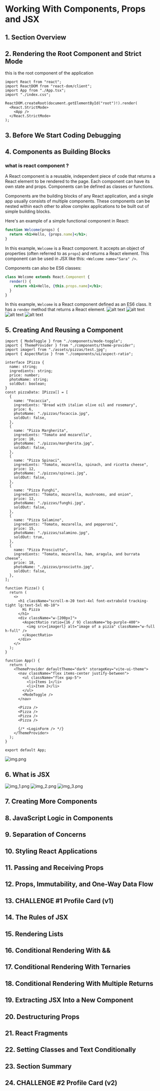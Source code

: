 # Working With Components, Props and JSX

## 1. Section Overview

## 2. Rendering the Root Component and Strict Mode

this is the root component of the application

```tsx
import React from "react";
import ReactDOM from "react-dom/client";
import App from "./App.tsx";
import "./index.css";

ReactDOM.createRoot(document.getElementById("root")!).render(
  <React.StrictMode>
    <App />
  </React.StrictMode>
);

```

## 3. Before We Start Coding Debugging

## 4. Components as Building Blocks

### what is react component ?

A React component is a reusable, independent piece of code that returns a React element to be rendered to the page. Each component can have its own state and props. Components can be defined as classes or functions.

Components are the building blocks of any React application, and a single app usually consists of multiple components. These components can be nested within each other to allow complex applications to be built out of simple building blocks.

Here's an example of a simple functional component in React:

```jsx
function Welcome(props) {
  return <h1>Hello, {props.name}</h1>;
}
```

In this example, `Welcome` is a React component. It accepts an object of properties (often referred to as `props`) and returns a React element. This component can be used in JSX like this: `<Welcome name="Sara" />`.

Components can also be ES6 classes:

```jsx
class Welcome extends React.Component {
  render() {
    return <h1>Hello, {this.props.name}</h1>;
  }
}
```

In this example, `Welcome` is a React component defined as an ES6 class. It has a `render` method that returns a React element.
![alt text](image.png)
![alt text](image-1.png)
![alt text](image-2.png)
![alt text](image-3.png)

## 5. Creating And Reusing a Component
```tsx
import { ModeToggle } from "./components/mode-toggle";
import { ThemeProvider } from "./components/theme-provider";
import imagerl from "./assets/pizzas/test.jpg";
import { AspectRatio } from "./components/ui/aspect-ratio";

interface IPizza {
  name: string;
  ingredients: string;
  price: number;
  photoName: string;
  soldOut: boolean;
}
const pizzaData: IPizza[] = [
  {
    name: "Focaccia",
    ingredients: "Bread with italian olive oil and rosemary",
    price: 6,
    photoName: "./pizzas/focaccia.jpg",
    soldOut: false,
  },
  {
    name: "Pizza Margherita",
    ingredients: "Tomato and mozarella",
    price: 10,
    photoName: "./pizzas/margherita.jpg",
    soldOut: false,
  },
  {
    name: "Pizza Spinaci",
    ingredients: "Tomato, mozarella, spinach, and ricotta cheese",
    price: 12,
    photoName: "./pizzas/spinaci.jpg",
    soldOut: false,
  },
  {
    name: "Pizza Funghi",
    ingredients: "Tomato, mozarella, mushrooms, and onion",
    price: 12,
    photoName: "./pizzas/funghi.jpg",
    soldOut: false,
  },
  {
    name: "Pizza Salamino",
    ingredients: "Tomato, mozarella, and pepperoni",
    price: 15,
    photoName: "./pizzas/salamino.jpg",
    soldOut: true,
  },
  {
    name: "Pizza Prosciutto",
    ingredients: "Tomato, mozarella, ham, aragula, and burrata cheese",
    price: 18,
    photoName: "./pizzas/prosciutto.jpg",
    soldOut: false,
  },
];

function Pizza() {
  return (
    <>
      <h1 className="scroll-m-20 text-4xl font-extrabold tracking-tight lg:text-5xl mb-10">
        Hi Pizza
      </h1>
      <div className="w-[200px]">
        <AspectRatio ratio={16 / 9} className="bg-purple-400">
          <img src={imagerl} alt="image of a pizza" className="w-full h-full" />
        </AspectRatio>
      </div>
    </>
  );
}

function App() {
  return (
    <ThemeProvider defaultTheme="dark" storageKey="vite-ui-theme">
      <nav className="flex items-center justify-between">
        <ul className="flex gap-5">
          <li>Items 1</li>
          <li>Item 2</li>
        </ul>
        <ModeToggle />
      </nav>

      <Pizza />
      <Pizza />
      <Pizza />
      <Pizza />

      {/* <LoginForm /> */}
    </ThemeProvider>
  );
}

export default App;

```
![img.png](img.png)

## 6. What is JSX
![img_1.png](img_1.png)
![img_2.png](img_2.png)
![img_3.png](img_3.png)
## 7. Creating More Components

## 8. JavaScript Logic in Components

## 9. Separation of Concerns

## 10. Styling React Applications

## 11. Passing and Receiving Props

## 12. Props, Immutability, and One-Way Data Flow

## 13. CHALLENGE #1 Profile Card (v1)

## 14. The Rules of JSX

## 15. Rendering Lists

## 16. Conditional Rendering With &&

## 17. Conditional Rendering With Ternaries

## 18. Conditional Rendering With Multiple Returns

## 19. Extracting JSX Into a New Component

## 20. Destructuring Props

## 21. React Fragments

## 22. Setting Classes and Text Conditionally

## 23. Section Summary

## 24. CHALLENGE #2 Profile Card (v2)
